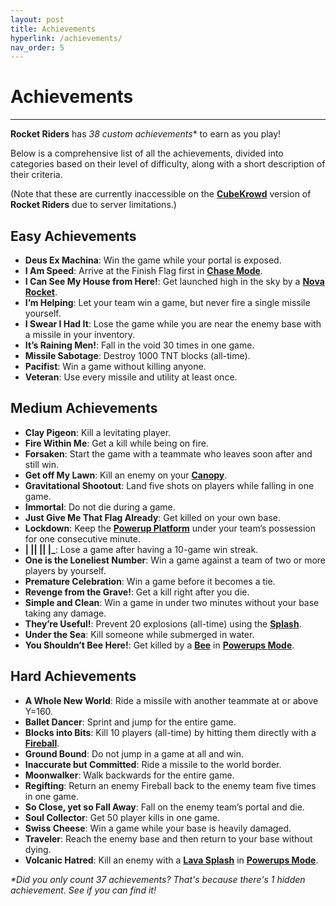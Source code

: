 ```yaml
---
layout: post
title: Achievements
hyperlink: /achievements/
nav_order: 5
---
```

# **Achievements**
---

**Rocket Riders** has **38* custom achievements** to earn as you play!

Below is a comprehensive list of all the achievements, divided into categories based on their level of difficulty, along with a short description of their criteria.

(Note that these are currently inaccessible on the **[CubeKrowd](https://cubekrowd.net/)** version of **Rocket Riders** due to server limitations.)

**Easy Achievements**
---

- **Deus Ex Machina**: Win the game while your portal is exposed.
- **I Am Speed**: Arrive at the Finish Flag first in **[Chase Mode](https://zeroniaserver.github.io/RocketRidersWiki/gamemodes/chase)**.
- **I Can See My House from Here!**: Get launched high in the sky by a **[Nova Rocket](https://zeroniaserver.github.io/RocketRidersWiki/utilities/nova_rocket)**.
- **I’m Helping**: Let your team win a game, but never fire a single missile yourself.
- **I Swear I Had It**: Lose the game while you are near the enemy base with a missile in your inventory.
- **It’s Raining Men!**: Fall in the void 30 times in one game.
- **Missile Sabotage**: Destroy 1000 TNT blocks (all-time).
- **Pacifist**: Win a game without killing anyone.
- **Veteran**: Use every missile and utility at least once.

**Medium Achievements**
---
- **Clay Pigeon**: Kill a levitating player.
- **Fire Within Me**: Get a kill while being on fire.
- **Forsaken**: Start the game with a teammate who leaves soon after and still win.
- **Get off My Lawn**: Kill an enemy on your **[Canopy](https://zeroniaserver.github.io/RocketRidersWiki/utilities/canopy)**.
- **Gravitational Shootout**: Land five shots on players while falling in one game.
- **Immortal**: Do not die during a game.
- **Just Give Me That Flag Already**: Get killed on your own base.
- **Lockdown**: Keep the **[Powerup Platform](https://zeroniaserver.github.io/RocketRidersWiki/gamemodes/powerups#powerup-platform)** under your team’s possession for one consecutive minute.
- **\| \|\| \|\| \|\_**: Lose a game after having a 10-game win streak.
- **One is the Loneliest Number**: Win a game against a team of two or more players by yourself.
- **Premature Celebration**: Win a game before it becomes a tie.
- **Revenge from the Grave!**: Get a kill right after you die.
- **Simple and Clean**: Win a game in under two minutes without your base taking any damage.
- **They’re Useful!**: Prevent 20 explosions (all-time) using the **[Splash](https://zeroniaserver.github.io/RocketRidersWiki/utilities/splash)**.
- **Under the Sea**: Kill someone while submerged in water.
- **You Shouldn’t Bee Here!**: Get killed by a **[Bee](https://zeroniaserver.github.io/RocketRidersWiki/gamemodes/powerups#stinging-shield)** in **[Powerups Mode](https://zeroniaserver.github.io/RocketRidersWiki/gamemodes/powerups)**.

**Hard Achievements**
---
- **A Whole New World**: Ride a missile with another teammate at or above Y=160.
- **Ballet Dancer**: Sprint and jump for the entire game.
- **Blocks into Bits**: Kill 10 players (all-time) by hitting them directly with a **[Fireball](https://zeroniaserver.github.io/RocketRidersWiki/utilities/fireball)**.
- **Ground Bound**: Do not jump in a game at all and win.
- **Inaccurate but Committed**: Ride a missile to the world border.
- **Moonwalker**: Walk backwards for the entire game.
- **Regifting**: Return an enemy Fireball back to the enemy team five times in one game.
- **So Close, yet so Fall Away**: Fall on the enemy team’s portal and die.
- **Soul Collector**: Get 50 player kills in one game.
- **Swiss Cheese**: Win a game while your base is heavily damaged.
- **Traveler**: Reach the enemy base and then return to your base without dying.
- **Volcanic Hatred**: Kill an enemy with a **[Lava Splash](https://zeroniaserver.github.io/RocketRidersWiki/gamemodes/powerups#lava_splash)** in **[Powerups Mode](https://zeroniaserver.github.io/RocketRidersWiki/gamemodes/powerups)**.

_*Did you only count 37 achievements? That's because there's 1 hidden achievement. See if you can find it!_